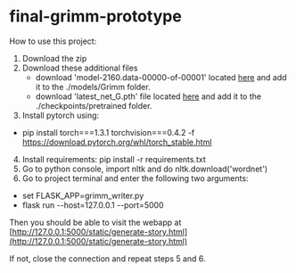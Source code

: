 # final-grimm-prototype

How to use this project:

1. Download the zip
2. Download these additional files 
    - download 'model-2160.data-00000-of-00001' located [here](https://drive.google.com/open?id=1aGDPRUH368N-R_Jd3t2ziDrbCjf5X5WK) and add it to the ./models/Grimm folder.
    - download 'latest_net_G.pth' file located [here](https://drive.google.com/file/d/1Ub0fp04BTgavkhVot4xN2LUQE7XwoPwz/view?usp=sharing)  and add it to the ./checkpoints/pretrained folder.
3. Install pytorch using:
- pip install torch===1.3.1 torchvision===0.4.2 -f https://download.pytorch.org/whl/torch_stable.html
4. Install requirements: pip install -r requirements.txt
5. Go to python console, import nltk and do nltk.download('wordnet')
6. Go to project terminal and enter the following two arguments:

- set FLASK_APP=grimm_writer.py
- flask run --host=127.0.0.1 --port=5000

Then you should be able to visit the webapp at [http://127.0.0.1:5000/static/generate-story.html](http://127.0.0.1:5000/static/generate-story.html)

If not, close the connection and repeat steps 5 and 6.
